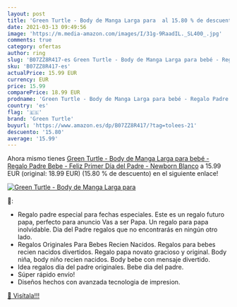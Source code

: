 ```yaml
---
layout: post
title: 'Green Turtle - Body de Manga Larga para  al 15.80 % de descuento'
date: 2021-03-13 09:49:56
image: 'https://m.media-amazon.com/images/I/31g-9RaadIL._SL400_.jpg'
comments: true
category: ofertas
author: ring
slug: 'B07ZZ8R417-es Green Turtle - Body de Manga Larga para bebé - Regalo...'
sku: 'B07ZZ8R417-es'
actualPrice: 15.99 EUR
currency: EUR
price: 15.99
comparePrice: 18.99 EUR
prodname: 'Green Turtle - Body de Manga Larga para bebé - Regalo Padre Bebe - Feliz Primer Día del Padre - Newborn Blanco'
country: 'es'
flag: '🇪🇸'
brand: 'Green Turtle'
buyurl: 'https://www.amazon.es/dp/B07ZZ8R417/?tag=tolees-21'
descuento: '15.80'
average: '15.99'
---
```


Ahora mismo tienes [Green Turtle - Body de Manga Larga para bebé - Regalo Padre Bebe - Feliz Primer Día del Padre - Newborn Blanco](https://www.amazon.es/dp/B07ZZ8R417/?tag=tolees-21) a 15.99 EUR (original: 18.99 EUR) (15.80 %  de descuento) en el siguiente enlace!

[![Green Turtle - Body de Manga Larga para ](https://m.media-amazon.com/images/I/31g-9RaadIL._SL400_.jpg)](https://www.amazon.es/dp/B07ZZ8R417/?tag=tolees-21)

🔎:

- Regalo padre especial para fechas especiales. Este es un regalo futuro papa, perfecto para anuncio Vas a ser Papa. Un regalo para papa inolvidable. Dia del Padre regalos que no encontrarás en ningún otro lado.
- Regalos Originales Para Bebes Recien Nacidos. Regalos para bebes recien nacidos divertidos. Regalo papa novato gracioso y original. Body niña, body niño recien nacidos. Body bebe con mensaje divertido.
- Idea regalos dia del padre originales. Bebe dia del padre.
- Súper rápido envío!
- Diseños hechos con avanzada tecnologia de impresion.

[🛒 Visítala!!!](https://www.amazon.es/dp/B07ZZ8R417/?tag=tolees-21)
